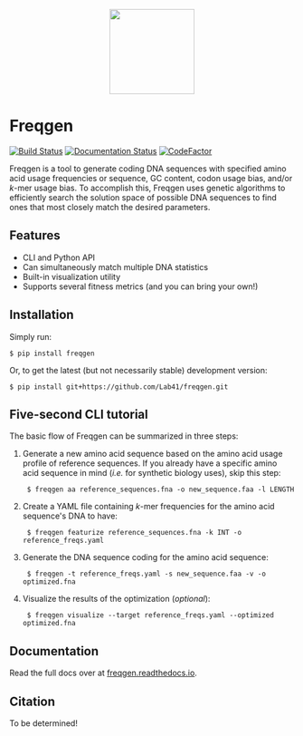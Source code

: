 <p align ="center">
<img src='https://raw.githubusercontent.com/Lab41/freqgen/master/logo/logo5x.png' height="150">
</p>

# Freqgen

[![Build Status](https://travis-ci.org/Lab41/freqgen.svg?branch=master)](https://travis-ci.org/Lab41/freqgen) [![Documentation Status](https://readthedocs.org/projects/freqgen/badge/?version=latest)](https://freqgen.readthedocs.io/en/latest/?badge=latest) [![CodeFactor](https://www.codefactor.io/repository/github/lab41/freqgen/badge)](https://www.codefactor.io/repository/github/lab41/freqgen)


Freqgen is a tool to generate coding DNA sequences with specified amino acid
usage frequencies or sequence, GC content, codon usage bias, and/or *k*-mer
usage bias. To accomplish this, Freqgen uses genetic algorithms to efficiently
search the solution space of possible DNA sequences to find ones that most
closely match the desired parameters.

## Features

- CLI and Python API
- Can simultaneously match multiple DNA statistics
- Built-in visualization utility
- Supports several fitness metrics (and you can bring your own!)

## Installation

Simply run:

    $ pip install freqgen

Or, to get the latest (but not necessarily stable) development version:

    $ pip install git+https://github.com/Lab41/freqgen.git

## Five-second CLI tutorial

The basic flow of Freqgen can be summarized in three steps:

1. Generate a new amino acid sequence based on the amino acid usage profile of
reference sequences. If you already have a specific amino acid sequence in mind
(*i.e.* for synthetic biology uses), skip this step:

        $ freqgen aa reference_sequences.fna -o new_sequence.faa -l LENGTH

2. Create a YAML file containing *k*-mer frequencies for the amino acid
sequence's DNA to have:

        $ freqgen featurize reference_sequences.fna -k INT -o reference_freqs.yaml

3. Generate the DNA sequence coding for the amino acid sequence:

        $ freqgen -t reference_freqs.yaml -s new_sequence.faa -v -o optimized.fna

4. Visualize the results of the optimization (*optional*):

        $ freqgen visualize --target reference_freqs.yaml --optimized optimized.fna

## Documentation

Read the full docs over at
[freqgen.readthedocs.io](http://freqgen.readthedocs.io).

## Citation

To be determined!
